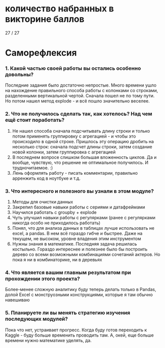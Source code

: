 # количество набранных в викторине баллов
27 / 27

# Саморефлексия
### 1. Какой частью своей работы вы остались особенно довольны?
Последние задания было достаточно непростые. Много времени ушло на нахождение правильного способа работы с колонками со строками, разделенными вертикальной чертой. Сначала пошел не по тому пути. Но потом нашел метод explode - и всё пошло значительно веселее.

### 2. Что не получилось сделать так, как хотелось? Над чем ещё стоит поработать?
1. Не нашел способа сначала подсчитывать длину строки и только потом применять группировку с агрегацией - и чтобы это происходило в одной строке. Пришлось эту операцию дробить на несколько строк: сначала подсчет длины строки, затем создание новой колонки, затем группировка с агрегацией
2. В последнем вопросе слишком большая вложенность циклов. Да и вообще, чувствую, что решение не оптимальное получилось. И трудночитаемое. :)
3. Лень оформлять работу - писать комментарии, правильно арренжить код в ноутбуке и т.д.

### 3. Что интересного и полезного вы узнали в этом модуле?
1. Методы для очистки данных
2. Закрепил базовые навыки работы с сериями и датафреймами
3. Научился работать с groupby + explode
4. Чуть улучшил навыки работы с регулярками (ранее с регулярками никогда особо не приходилось работать)
5. Понял, что для анализа данных в таблицах лучше использовать не excel, а pandas. В нем всё гораздо гибче и быстрее. Даже на текущем, не высоком, уровне владения этим инструментом
6. Нужны знания в математике. Последняя задача решилась костыльно. Гораздо интереснее и полезнее было бы построить дерево со всеми возможными комбинациями сочетаний актеров. Но пока я ни в комбинаторике, ни в деревьях   

### 4. Что является вашим главным результатом при прохождении этого проекта?
Более-менее сложную аналитику буду теперь делать только в Pandas, долой Excel с монструозными конструкциями, которые я там обычно навешиваю

### 5. Планируете ли вы менять стратегию изучения последующих модулей?
Пока что нет, устраивает прогресс. 
Когда буду готов переходить к Kaggle - буду больше временить проводить там.
А, окей, еще больше времени нужно математике уделять, да.